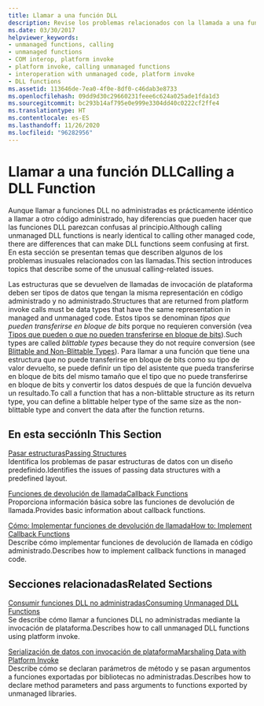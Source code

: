 ```yaml
---
title: Llamar a una función DLL
description: Revise los problemas relacionados con la llamada a una función DLL que puede parecer confusa. El proceso de llamada de función difiere en función de si el tipo de valor devuelto se puede transferir en bloque de bits.
ms.date: 03/30/2017
helpviewer_keywords:
- unmanaged functions, calling
- unmanaged functions
- COM interop, platform invoke
- platform invoke, calling unmanaged functions
- interoperation with unmanaged code, platform invoke
- DLL functions
ms.assetid: 113646de-7ea0-4f0e-8df0-c46dab3e8733
ms.openlocfilehash: 09dd9d30c29660231feee6c624a025ade1fda1d3
ms.sourcegitcommit: bc293b14af795e0e999e3304dd40c0222cf2ffe4
ms.translationtype: HT
ms.contentlocale: es-ES
ms.lasthandoff: 11/26/2020
ms.locfileid: "96282956"
---
```

# <a name="calling-a-dll-function"></a><span data-ttu-id="758f0-104">Llamar a una función DLL</span><span class="sxs-lookup"><span data-stu-id="758f0-104">Calling a DLL Function</span></span>

<span data-ttu-id="758f0-105">Aunque llamar a funciones DLL no administradas es prácticamente idéntico a llamar a otro código administrado, hay diferencias que pueden hacer que las funciones DLL parezcan confusas al principio.</span><span class="sxs-lookup"><span data-stu-id="758f0-105">Although calling unmanaged DLL functions is nearly identical to calling other managed code, there are differences that can make DLL functions seem confusing at first.</span></span> <span data-ttu-id="758f0-106">En esta sección se presentan temas que describen algunos de los problemas inusuales relacionados con las llamadas.</span><span class="sxs-lookup"><span data-stu-id="758f0-106">This section introduces topics that describe some of the unusual calling-related issues.</span></span>  
  
 <span data-ttu-id="758f0-107">Las estructuras que se devuelven de llamadas de invocación de plataforma deben ser tipos de datos que tengan la misma representación en código administrado y no administrado.</span><span class="sxs-lookup"><span data-stu-id="758f0-107">Structures that are returned from platform invoke calls must be data types that have the same representation in managed and unmanaged code.</span></span> <span data-ttu-id="758f0-108">Estos tipos se denominan *tipos que pueden transferirse en bloque de bits* porque no requieren conversión (vea [Tipos que pueden o que no pueden transferirse en bloque de bits](blittable-and-non-blittable-types.md)).</span><span class="sxs-lookup"><span data-stu-id="758f0-108">Such types are called *blittable types* because they do not require conversion (see [Blittable and Non-Blittable Types](blittable-and-non-blittable-types.md)).</span></span> <span data-ttu-id="758f0-109">Para llamar a una función que tiene una estructura que no puede transferirse en bloque de bits como su tipo de valor devuelto, se puede definir un tipo del asistente que pueda transferirse en bloque de bits del mismo tamaño que el tipo que no puede transferirse en bloque de bits y convertir los datos después de que la función devuelva un resultado.</span><span class="sxs-lookup"><span data-stu-id="758f0-109">To call a function that has a non-blittable structure as its return type, you can define a blittable helper type of the same size as the non-blittable type and convert the data after the function returns.</span></span>  
  
## <a name="in-this-section"></a><span data-ttu-id="758f0-110">En esta sección</span><span class="sxs-lookup"><span data-stu-id="758f0-110">In This Section</span></span>  

 [<span data-ttu-id="758f0-111">Pasar estructuras</span><span class="sxs-lookup"><span data-stu-id="758f0-111">Passing Structures</span></span>](passing-structures.md)  
 <span data-ttu-id="758f0-112">Identifica los problemas de pasar estructuras de datos con un diseño predefinido.</span><span class="sxs-lookup"><span data-stu-id="758f0-112">Identifies the issues of passing data structures with a predefined layout.</span></span>  
  
 [<span data-ttu-id="758f0-113">Funciones de devolución de llamada</span><span class="sxs-lookup"><span data-stu-id="758f0-113">Callback Functions</span></span>](callback-functions.md)  
 <span data-ttu-id="758f0-114">Proporciona información básica sobre las funciones de devolución de llamada.</span><span class="sxs-lookup"><span data-stu-id="758f0-114">Provides basic information about callback functions.</span></span>  
  
 [<span data-ttu-id="758f0-115">Cómo: Implementar funciones de devolución de llamada</span><span class="sxs-lookup"><span data-stu-id="758f0-115">How to: Implement Callback Functions</span></span>](how-to-implement-callback-functions.md)  
 <span data-ttu-id="758f0-116">Describe cómo implementar funciones de devolución de llamada en código administrado.</span><span class="sxs-lookup"><span data-stu-id="758f0-116">Describes how to implement callback functions in managed code.</span></span>  
  
## <a name="related-sections"></a><span data-ttu-id="758f0-117">Secciones relacionadas</span><span class="sxs-lookup"><span data-stu-id="758f0-117">Related Sections</span></span>  

 [<span data-ttu-id="758f0-118">Consumir funciones DLL no administradas</span><span class="sxs-lookup"><span data-stu-id="758f0-118">Consuming Unmanaged DLL Functions</span></span>](consuming-unmanaged-dll-functions.md)  
 <span data-ttu-id="758f0-119">Se describe cómo llamar a funciones DLL no administradas mediante la invocación de plataforma.</span><span class="sxs-lookup"><span data-stu-id="758f0-119">Describes how to call unmanaged DLL functions using platform invoke.</span></span>  
  
 [<span data-ttu-id="758f0-120">Serialización de datos con invocación de plataforma</span><span class="sxs-lookup"><span data-stu-id="758f0-120">Marshaling Data with Platform Invoke</span></span>](marshaling-data-with-platform-invoke.md)  
 <span data-ttu-id="758f0-121">Describe cómo se declaran parámetros de método y se pasan argumentos a funciones exportadas por bibliotecas no administradas.</span><span class="sxs-lookup"><span data-stu-id="758f0-121">Describes how to declare method parameters and pass arguments to functions exported by unmanaged libraries.</span></span>
